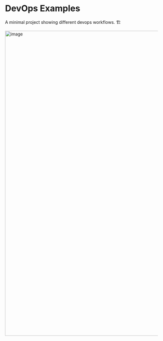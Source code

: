 # DevOps Examples
A minimal project showing different devops workflows. 🏗

<img width="1006" alt="image" src="https://user-images.githubusercontent.com/38886930/208009417-59bfc1f8-948f-4693-a5bc-a530b1ecc99a.png">
